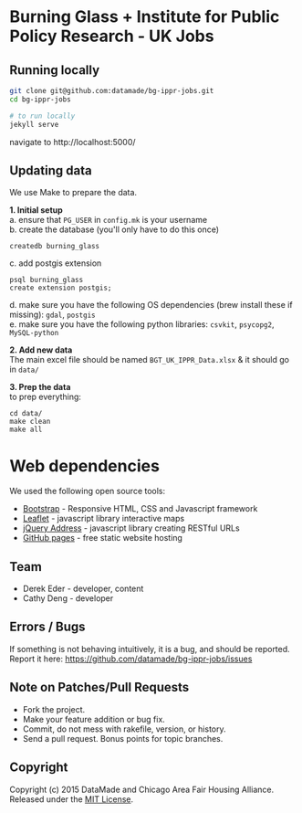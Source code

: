 # Burning Glass + Institute for Public Policy Research - UK Jobs 

## Running locally

``` bash
git clone git@github.com:datamade/bg-ippr-jobs.git
cd bg-ippr-jobs

# to run locally
jekyll serve
```

navigate to http://localhost:5000/

## Updating data
We use Make to prepare the data.

**1. Initial setup**  
a. ensure that `PG_USER` in `config.mk` is your username  
b. create the database (you'll only have to do this once)  
```
createdb burning_glass
```
c. add postgis extension
```
psql burning_glass
create extension postgis;
```
d. make sure you have the following OS dependencies (brew install these if missing): `gdal`, `postgis`  
e. make sure you have the following python libraries: `csvkit`, `psycopg2`, `MySQL-python`

**2. Add new data**  
The main excel file should be named `BGT_UK_IPPR_Data.xlsx` & it should go in `data/`  

**3. Prep the data**  
to prep everything:
```
cd data/
make clean
make all
```

# Web dependencies
We used the following open source tools:

* [Bootstrap](http://getbootstrap.com/) - Responsive HTML, CSS and Javascript framework
* [Leaflet](http://leafletjs.com/) - javascript library interactive maps
* [jQuery Address](https://github.com/asual/jquery-address) - javascript library creating RESTful URLs
* [GitHub pages](https://pages.github.com/) - free static website hosting

## Team

* Derek Eder - developer, content
* Cathy Deng - developer

## Errors / Bugs

If something is not behaving intuitively, it is a bug, and should be reported.
Report it here: https://github.com/datamade/bg-ippr-jobs/issues

## Note on Patches/Pull Requests
 
* Fork the project.
* Make your feature addition or bug fix.
* Commit, do not mess with rakefile, version, or history.
* Send a pull request. Bonus points for topic branches.

## Copyright

Copyright (c) 2015 DataMade and Chicago Area Fair Housing Alliance. Released under the [MIT License](https://github.com/datamade/bg-ippr-jobs/blob/master/LICENSE).
